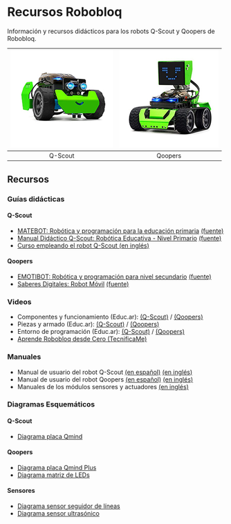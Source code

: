 # Recursos Robobloq

Información y recursos didácticos para los robots Q-Scout y Qoopers de Robobloq.

| ![imagen del robot Q-Scout](imagenes/qscout.jpg) | ![imagen del robot Qoopers](imagenes/qoopers.jpg) |
|:------------------------------------------------:|:-------------------------------------------------:|
|                     Q-Scout                      |                      Qoopers                      |

## Recursos

### Guías didácticas

#### Q-Scout

* [MATEBOT: Robótica y programación para la educación primaria](documentos/guias_didacticas/q-scout/mate-bot-primaria.pdf) [(fuente)](https://www.educ.ar/recursos/132637/guia-didactica-del-eje-matebot)
* [Manual Didáctico Q-Scout: Robótica Educativa - Nivel Primario](documentos/guias_didacticas/q-scout/manual_didactico_Q-Scout-robotica_educativa–nivel_primario.pdf) [(fuente)](http://portaleducativo.sanjuan.edu.ar/biblioteca-virtual/contenidos-digitales-5-2021/)
* [Curso empleando el robot Q-Scout (en inglés)](documentos/guias_didacticas/q-scout/Q-scout-course-EN.pdf)

#### Qoopers

* [EMOTIBOT: Robótica y programación para nivel secundario](documentos/guias_didacticas/qoopers/emotibot-secundaria.pdf) [(fuente)](https://www.educ.ar/recursos/150809/guia-didactica-del-eje-emotibot-para-nivel-secundario) 
* [Saberes Digitales: Robot Móvil](documentos/guias_didacticas/qoopers/manual_didactico-robot_movil.pdf) [(fuente)](https://saberesdigitales.educar.gob.ar/ROBOT%20M%C3%93VIL)

### Videos

* Componentes y funcionamiento (Educ.ar): [(Q-Scout)](https://youtu.be/ZbRXh4Qp3H4) / [(Qoopers)](https://youtu.be/wlSzMchmNv4)
* Piezas y armado (Educ.ar): [(Q-Scout)](https://youtu.be/1GOGrhFAbOU) / [(Qoopers)](https://youtu.be/mx_AlqYXsVQ)
* Entorno de programación (Educ.ar): [(Q-Scout)](https://youtu.be/jnZPlkyZGks) / [(Qoopers)](https://youtu.be/uwcX6-5oJ6w)
* [Aprende Robobloq desde Cero (TecnificaMe)](https://www.youtube.com/playlist?list=PL1mTSmNi7RdKwa_sdSkQFPJGs9di_himr)

### Manuales

* Manual de usuario del robot Q-Scout [(en español)](documentos/manuales/q-scout/manual-Q-Scout-v02.pdf) [(en inglés)](documentos/manuales/q-scout/Q-scout_User_Manual.pdf)
* Manual de usuario del robot Qoopers [(en español)](documentos/manuales/qoopers/manual-Qoopers-v02.pdf) [(en inglés)](documentos/manuales/qoopers/Qoopers-User_Manual.pdf)
* Manuales de los módulos sensores y actuadores [(en inglés)](documentos/manuales/sensors/index.md)

### Diagramas Esquemáticos

#### Q-Scout

* [Diagrama placa Qmind](documentos/open_hardware/qmind/K2-Mainboard-SCH.pdf)

#### Qoopers

* [Diagrama placa Qmind Plus](documentos/open_hardware/qmind_plus/K1-Mainboard-SCH.pdf)
* [Diagrama matriz de LEDs](documentos/open_hardware/qmind_plus/K1-LED-V2.0-SCH.pdf)

#### Sensores

* [Diagrama sensor seguidor de líneas](documentos/open_hardware/electronic_module/Line_Follower_Sensor-V1.0-SCH.pdf)
* [Diagrama sensor ultrasónico](documentos/open_hardware/electronic_module/Ultrasonic_Sensor-V1.0-SCH.pdf)
